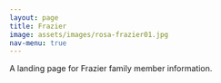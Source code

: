```yaml
---
layout: page
title: Frazier
image: assets/images/rosa-frazier01.jpg
nav-menu: true
---
```


A landing page for Frazier family member information.
